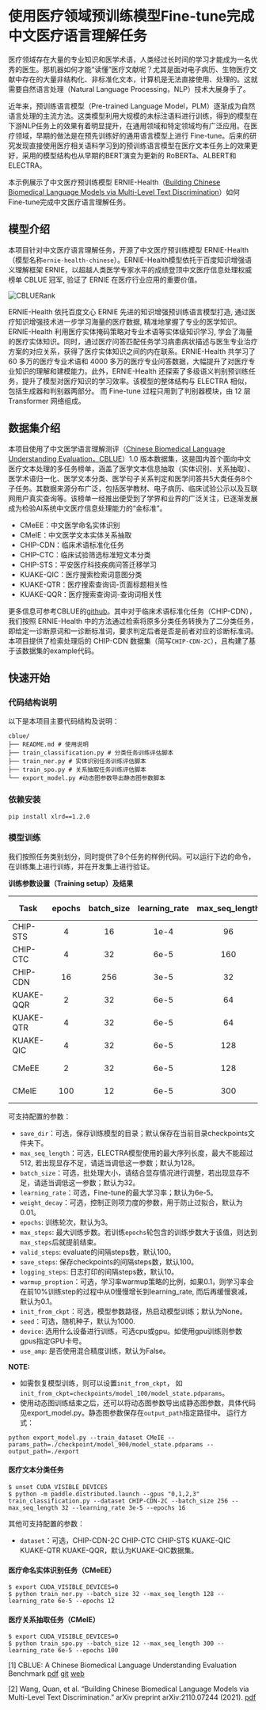 # 使用医疗领域预训练模型Fine-tune完成中文医疗语言理解任务

医疗领域存在大量的专业知识和医学术语，人类经过长时间的学习才能成为一名优秀的医生。那机器如何才能“读懂”医疗文献呢？尤其是面对电子病历、生物医疗文献中存在的大量非结构化、非标准化文本，计算机是无法直接使用、处理的。这就需要自然语言处理（Natural Language Processing，NLP）技术大展身手了。

近年来，预训练语言模型（Pre-trained Language Model，PLM）逐渐成为自然语言处理的主流方法。这类模型利用大规模的未标注语料进行训练，得到的模型在下游NLP任务上的效果有着明显提升，在通用领域和特定领域均有广泛应用。在医疗领域，早期的做法是在预先训练好的通用语言模型上进行 Fine-tune。后来的研究发现直接使用医疗相关语料学习到的预训练语言模型在医疗文本任务上的效果更好，采用的模型结构也从早期的BERT演变为更新的 RoBERTa、ALBERT和ELECTRA。

本示例展示了中文医疗预训练模型 ERNIE-Health（[Building Chinese Biomedical Language Models via Multi-Level Text Discrimination](https://arxiv.org/abs/2110.07244)）如何 Fine-tune完成中文医疗语言理解任务。

## 模型介绍

本项目针对中文医疗语言理解任务，开源了中文医疗预训练模型 ERNIE-Health（模型名称`ernie-health-chinese`）。ERNIE-Health模型依托于百度知识增强语义理解框架 ERNIE，以超越人类医学专家水平的成绩登顶中文医疗信息处理权威榜单 CBLUE 冠军, 验证了 ERNIE 在医疗行业应用的重要价值。

![CBLUERank](https://user-images.githubusercontent.com/25607475/160394225-04f75498-ce1a-4665-85f7-d495815eed51.png)

ERNIE-Health 依托百度文心 ERNIE 先进的知识增强预训练语言模型打造, 通过医疗知识增强技术进一步学习海量的医疗数据, 精准地掌握了专业的医学知识。ERNIE-Health 利用医疗实体掩码策略对专业术语等实体级知识学习, 学会了海量的医疗实体知识。同时，通过医疗问答匹配任务学习病患病状描述与医生专业治疗方案的对应关系，获得了医疗实体知识之间的内在联系。ERNIE-Health 共学习了 60 多万的医疗专业术语和 4000 多万的医疗专业问答数据，大幅提升了对医疗专业知识的理解和建模能力。此外，ERNIE-Health 还探索了多级语义判别预训练任务，提升了模型对医疗知识的学习效率。该模型的整体结构与 ELECTRA 相似，包括生成器和判别器两部分。 而 Fine-tune 过程只用到了判别器模块，由 12 层 Transformer 网络组成。

## 数据集介绍

本项目使用了中文医学语言理解测评（[Chinese Biomedical Language Understanding Evaluation，CBLUE](https://github.com/CBLUEbenchmark/CBLUE)）1.0 版本数据集，这是国内首个面向中文医疗文本处理的多任务榜单，涵盖了医学文本信息抽取（实体识别、关系抽取）、医学术语归一化、医学文本分类、医学句子关系判定和医学问答共5大类任务8个子任务。其数据来源分布广泛，包括医学教材、电子病历、临床试验公示以及互联网用户真实查询等。该榜单一经推出便受到了学界和业界的广泛关注，已逐渐发展成为检验AI系统中文医疗信息处理能力的“金标准”。

* CMeEE：中文医学命名实体识别
* CMeIE：中文医学文本实体关系抽取
* CHIP-CDN：临床术语标准化任务
* CHIP-CTC：临床试验筛选标准短文本分类
* CHIP-STS：平安医疗科技疾病问答迁移学习
* KUAKE-QIC：医疗搜索检索词意图分类
* KUAKE-QTR：医疗搜索查询词-页面标题相关性
* KUAKE-QQR：医疗搜索查询词-查询词相关性

更多信息可参考CBLUE的[github](https://github.com/CBLUEbenchmark/CBLUE/blob/main/README_ZH.md)。其中对于临床术语标准化任务（CHIP-CDN），我们按照 ERNIE-Health 中的方法通过检索将原多分类任务转换为了二分类任务，即给定一诊断原词和一诊断标准词，要求判定后者是否是前者对应的诊断标准词。本项目提供了检索处理后的 CHIP-CDN 数据集（简写`CHIP-CDN-2C`），且构建了基于该数据集的example代码。

## 快速开始

### 代码结构说明

以下是本项目主要代码结构及说明：

```text
cblue/
├── README.md # 使用说明
├── train_classification.py # 分类任务训练评估脚本
├── train_ner.py # 实体识别任务训练评估脚本
├── train_spo.py # 关系抽取任务训练评估脚本
└── export_model.py #动态图参数导出静态图参数脚本
```

### 依赖安装

```shell
pip install xlrd==1.2.0
```

### 模型训练

我们按照任务类别划分，同时提供了8个任务的样例代码。可以运行下边的命令，在训练集上进行训练，并在开发集上进行验证。

**训练参数设置（Training setup）及结果**

| Task      | epochs | batch_size | learning_rate | max_seq_length |  metric  | results | results (fp16) |
| --------- | :----: | :--------: | :-----------: | :------------: | :------: | :-----: | :------------: |
| CHIP-STS  |    4   |     16     |      1e-4     |       96       | Macro-F1 | 0.88550 |    0.85649     |
| CHIP-CTC  |    4   |     32     |      6e-5     |      160       | Macro-F1 | 0.84136 |    0.83514     |
| CHIP-CDN  |   16   |    256     |      3e-5     |       32       |    F1    | 0.76979 |    0.76489     |
| KUAKE-QQR |    2   |     32     |      6e-5     |       64       | Accuracy | 0.83865 |    0.84053     |
| KUAKE-QTR |    4   |     32     |      6e-5     |       64       | Accuracy | 0.69722 |    0.69722     |
| KUAKE-QIC |    4   |     32     |      6e-5     |      128       | Accuracy | 0.81483 |    0.82046     |
| CMeEE     |    2   |     32     |      6e-5     |      128       | Micro-F1 | 0.66120 |    0.66026     |
| CMeIE     |  100   |     12     |      6e-5     |      300       | Micro-F1 | 0.61385 |    0.60076     |

可支持配置的参数：

* `save_dir`：可选，保存训练模型的目录；默认保存在当前目录checkpoints文件夹下。
* `max_seq_length`：可选，ELECTRA模型使用的最大序列长度，最大不能超过512, 若出现显存不足，请适当调低这一参数；默认为128。
* `batch_size`：可选，批处理大小，请结合显存情况进行调整，若出现显存不足，请适当调低这一参数；默认为32。
* `learning_rate`：可选，Fine-tune的最大学习率；默认为6e-5。
* `weight_decay`：可选，控制正则项力度的参数，用于防止过拟合，默认为0.01。
* `epochs`: 训练轮次，默认为3。
* `max_steps`: 最大训练步数。若训练`epochs`轮包含的训练步数大于该值，则达到`max_steps`后就提前结束。
* `valid_steps`: evaluate的间隔steps数，默认100。
* `save_steps`: 保存checkpoints的间隔steps数，默认100。
* `logging_steps`: 日志打印的间隔steps数，默认10。
* `warmup_proption`：可选，学习率warmup策略的比例，如果0.1，则学习率会在前10%训练step的过程中从0慢慢增长到learning_rate, 而后再缓慢衰减，默认为0.1。
* `init_from_ckpt`：可选，模型参数路径，热启动模型训练；默认为None。
* `seed`：可选，随机种子，默认为1000.
* `device`: 选用什么设备进行训练，可选cpu或gpu。如使用gpu训练则参数gpus指定GPU卡号。
* `use_amp`: 是否使用混合精度训练，默认为False。

**NOTE:**
* 如需恢复模型训练，则可以设置`init_from_ckpt`， 如`init_from_ckpt=checkpoints/model_100/model_state.pdparams`。
* 使用动态图训练结束之后，还可以将动态图参数导出成静态图参数，具体代码见export_model.py。静态图参数保存在`output_path`指定路径中。
  运行方式：

```shell
python export_model.py --train_dataset CMeIE --params_path=./checkpoint/model_900/model_state.pdparams --output_path=./export
```

#### 医疗文本分类任务

```shell
$ unset CUDA_VISIBLE_DEVICES
$ python -m paddle.distributed.launch --gpus "0,1,2,3" train_classification.py --dataset CHIP-CDN-2C --batch_size 256 --max_seq_length 32 --learning_rate 3e-5 --epochs 16
```

其他可支持配置的参数：

* `dataset`：可选，CHIP-CDN-2C CHIP-CTC CHIP-STS KUAKE-QIC KUAKE-QTR KUAKE-QQR，默认为KUAKE-QIC数据集。

#### 医疗命名实体识别任务（CMeEE）

```shell
$ export CUDA_VISIBLE_DEVICES=0
$ python train_ner.py --batch_size 32 --max_seq_length 128 --learning_rate 6e-5 --epochs 12
```

#### 医疗关系抽取任务（CMeIE）

```shell
$ export CUDA_VISIBLE_DEVICES=0
$ python train_spo.py --batch_size 12 --max_seq_length 300 --learning_rate 6e-5 --epochs 100
```

[1] CBLUE: A Chinese Biomedical Language Understanding Evaluation Benchmark [pdf](https://arxiv.org/abs/2106.08087) [git](https://github.com/CBLUEbenchmark/CBLUE) [web](https://tianchi.aliyun.com/specials/promotion/2021chinesemedicalnlpleaderboardchallenge)

[2] Wang, Quan, et al. “Building Chinese Biomedical Language Models via Multi-Level Text Discrimination.” arXiv preprint arXiv:2110.07244 (2021). [pdf](https://arxiv.org/abs/2110.07244)
